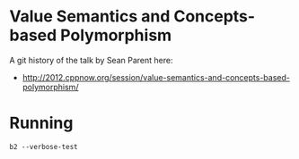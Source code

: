 # Value Semantics and Concepts-based Polymorphism

A git history of the talk by Sean Parent here:

 * http://2012.cppnow.org/session/value-semantics-and-concepts-based-polymorphism/

# Running

```
b2 --verbose-test
```
